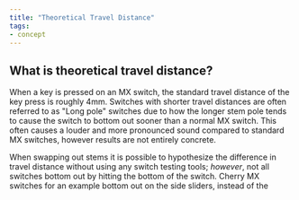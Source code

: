 ```yaml
---
title: "Theoretical Travel Distance"
tags:
- concept
---
```


## What is theoretical travel distance?

When a key is pressed on an MX switch, the standard travel distance of the key press is roughly 4mm. Switches with shorter travel distances are often referred to as "Long pole" switches due to how the longer stem pole tends to cause the switch to bottom out sooner than a normal MX switch. This often causes a louder and more pronounced sound compared to standard MX switches, however results are not entirely concrete. 

When swapping out stems it is possible to hypothesize the difference in travel distance without using any switch testing tools; *however*, not all switches bottom out by hitting the bottom of the switch. Cherry MX switches for an example bottom out on the side sliders, instead of the
